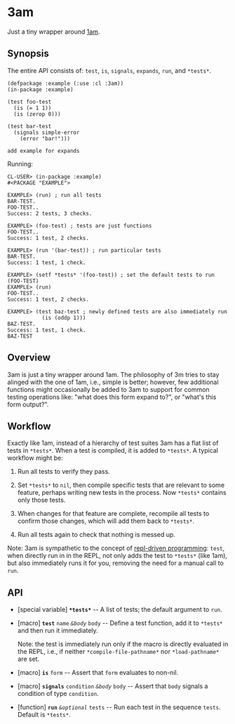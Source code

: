 # 3am

Just a tiny wrapper around [1am](https://github.com/lmj/1am).

## Synopsis

The entire API consists of: `test`, `is`, `signals`, `expands`, `run`, and
`*tests*`.

    (defpackage :example (:use :cl :3am))
    (in-package :example)
    
    (test foo-test
      (is (= 1 1))
      (is (zerop 0)))
    
    (test bar-test
      (signals simple-error
        (error "bar!")))
    
    add example for expands

Running:

    CL-USER> (in-package :example)
    #<PACKAGE "EXAMPLE">
    
    EXAMPLE> (run) ; run all tests
    BAR-TEST.
    FOO-TEST..
    Success: 2 tests, 3 checks.
    
    EXAMPLE> (foo-test) ; tests are just functions
    FOO-TEST..
    Success: 1 test, 2 checks.
    
    EXAMPLE> (run '(bar-test)) ; run particular tests
    BAR-TEST.
    Success: 1 test, 1 check.
    
    EXAMPLE> (setf *tests* '(foo-test)) ; set the default tests to run
    (FOO-TEST)
    EXAMPLE> (run)
    FOO-TEST..
    Success: 1 test, 2 checks.
    
    EXAMPLE> (test baz-test ; newly defined tests are also immediately run
               (is (oddp 1)))
    BAZ-TEST.
    Success: 1 test, 1 check.
    BAZ-TEST

## Overview

3am is just a tiny wrapper around 1am. The philosophy of 3m tries to stay
alinged with the one of 1am, i.e., simple is better; however, few additional
functions might occasionally be added to 3am to support for common testing
operations like: "what does this form expand to?", or "what's this form
output?".

## Workflow

Exactly like 1am, instead of a hierarchy of test suites 3am has a flat list of
tests in `*tests*`. When a test is compiled, it is added to `*tests*`.
A typical workflow might be:

1. Run all tests to verify they pass.

2. Set `*tests*` to `nil`, then compile specific tests that are
   relevant to some feature, perhaps writing new tests in the process.
   Now `*tests*` contains only those tests.

3. When changes for that feature are complete, recompile all tests to
   confirm those changes, which will add them back to `*tests*`.

4. Run all tests again to check that nothing is messed up.

Note: 3am is sympathetic to the concept of [repl-driven
programming](https://mikelevins.github.io/posts/2020-12-18-repl-driven/):
`test`, when directly run in in the REPL, not only adds the test to `*tests*`
(like 1am), but also immediately runs it for you, removing the need for
a manual call to `run`.

## API

* [special variable] **`*tests*`** -- A list of tests; the default
  argument to `run`.

* [macro] **`test`** `name` *`&body`* `body` -- Define a test function,
  add it to `*tests*` and then run it immediately.

  Note: the test is immediately run only if the macro is directly evaluated in
  the REPL, i.e., if neither `*compile-file-pathname*` nor `*load-pathname*`
  are set.

* [macro] **`is`** `form` -- Assert that `form` evaluates to non-nil.

* [macro] **`signals`** `condition` *`&body`* `body` -- Assert that
  `body` signals a condition of type `condition`.

* [function] **`run`** *`&optional`* `tests` -- Run each test in the
  sequence `tests`. Default is `*tests*`.
